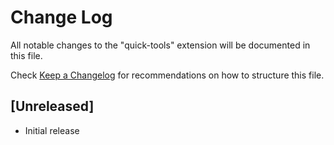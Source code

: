# Change Log

All notable changes to the "quick-tools" extension will be documented in this file.

Check [Keep a Changelog](http://keepachangelog.com/) for recommendations on how to structure this file.

## [Unreleased]

- Initial release